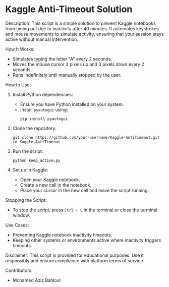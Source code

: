 

Kaggle Anti-Timeout Solution
=============================

Description:
This script is a simple solution to prevent Kaggle notebooks from timing out due to inactivity after 40 minutes. It automates keystrokes and mouse movements to simulate activity, ensuring that your session stays active without manual intervention.

How It Works:
- Simulates typing the letter "A" every 2 seconds.
- Moves the mouse cursor 3 pixels up and 3 pixels down every 2 seconds.
- Runs indefinitely until manually stopped by the user.

How to Use:
1. Install Python dependencies:
   - Ensure you have Python installed on your system.
   - Install `pyautogui` using:
     ```
     pip install pyautogui
     ```

2. Clone the repository:
   ```
   git clone https://github.com/your-username/Kaggle-AntiTimeout.git
   cd Kaggle-AntiTimeout
   ```

3. Run the script:
   ```
   python keep_active.py
   ```

4. Set up in Kaggle:
   - Open your Kaggle notebook.
   - Create a new cell in the notebook.
   - Place your cursor in the new cell and leave the script running.

Stopping the Script:
- To stop the script, press `Ctrl + C` in the terminal or close the terminal window.

Use Cases:
- Preventing Kaggle notebook inactivity timeouts.
- Keeping other systems or environments active where inactivity triggers timeouts.

Disclaimer:
This script is provided for educational purposes. Use it responsibly and ensure compliance with platform terms of service.

Contributors:
- Mohamed Aziz Bahloul
```